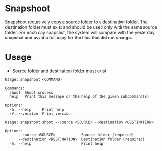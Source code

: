# Snapshoot
Snapshoot recursively copy a source folder to a destination folder.
The destination folder must exist and should be used only with the same source folder.
For each day snapshot, the system will compare with the yesterday snapshot and avoid a full copy for the files that did not change.

# Usage
- Source folder and destination folder must exist
```
Usage: snapshoot <COMMAND>

Commands:
  shoot  Shoot process
  help   Print this message or the help of the given subcommand(s)

Options:
  -h, --help     Print help
  -V, --version  Print version
```

```
Usage: snapshoot shoot --source <SOURCE> --destination <DESTINATION>

Options:
      --source <SOURCE>            Source folder (required)
      --destination <DESTINATION>  Destination folder (required)
  -h, --help                       Print help
```
